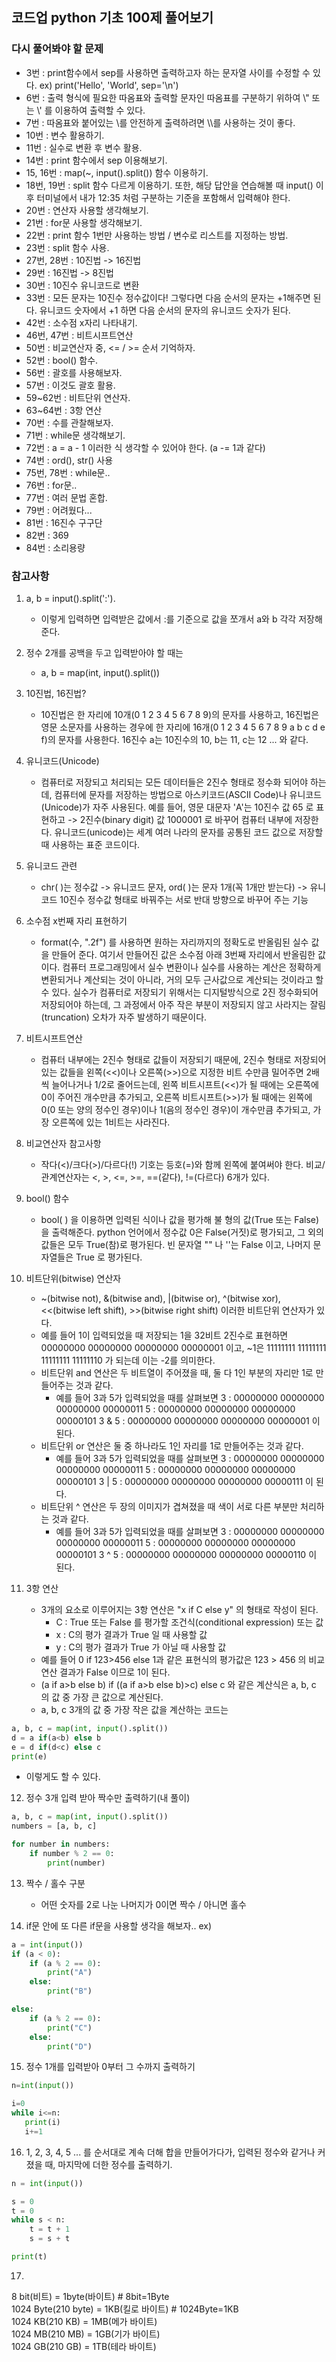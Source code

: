 ## 코드업 python 기초 100제 풀어보기

### 다시 풀어봐야 할 문제
- 3번 : print함수에서 sep를 사용하면 출력하고자 하는 문자열 사이를 수정할 수 있다. ex) print('Hello', 'World', sep='\n')
- 6번 : 출력 형식에 필요한 따옴표와 출력할 문자인 따옴표를 구분하기 위하여 \\" 또는 \\' 를 이용하여 출력할 수 있다.
- 7번 : 따옴표와 붙어있는 \를 안전하게 출력하려면 \\\를 사용하는 것이 좋다.
- 10번 : 변수 활용하기.
- 11번 : 실수로 변환 후 변수 활용.
- 14번 : print 함수에서 sep 이용해보기.
- 15, 16번 : map(~, input().split()) 함수 이용하기.
- 18번, 19번 : split 함수 다르게 이용하기. 또한, 해당 답안을 연습해볼 때 input() 이후 터미널에서 내가 12:35 처럼 구분하는 기준을 포함해서 입력해야 한다.
- 20번 : 연산자 사용할 생각해보기.
- 21번 : for문 사용할 생각해보기.
- 22번 : print 함수 1번만 사용하는 방법 / 변수로 리스트를 지정하는 방법.
- 23번 : split 함수 사용.
- 27번, 28번 : 10진법 -> 16진법
- 29번 : 16진법 -> 8진법
- 30번 : 10진수 유니코드로 변환
- 33번 : 모든 문자는 10진수 정수값이다! 그렇다면 다음 순서의 문자는 +1해주면 된다. 유니코드 숫자에서 +1 하면 다음 순서의 문자의 유니코드 숫자가 된다. 
- 42번 : 소수점 x자리 나타내기.
- 46번, 47번 : 비트시프트연산
- 50번 : 비교연산자 중, <= / >= 순서 기억하자.
- 52번 : bool() 함수.
- 56번 : 괄호를 사용해보자.
- 57번 : 이것도 괄호 활용.
- 59~62번 : 비트단위 연산자.
- 63~64번 : 3항 연산
- 70번 : 수를 관찰해보자.
- 71번 : while문 생각해보기.
- 72번 : a = a - 1 이러한 식 생각할 수 있어야 한다. (a -= 1과 같다)
- 74번 : ord(), str() 사용
- 75번, 78번 : while문..
- 76번 : for문..
- 77번 : 여러 문법 혼합.
- 79번 : 어려웠다...
- 81번 : 16진수 구구단
- 82번 : 369
- 84번 : 소리용량 


### 참고사항
1) a, b = input().split(':').  
   - 이렇게 입력하면 입력받은 값에서 :를 기준으로 값을 쪼개서 a와 b 각각 저장해준다.

2) 정수 2개를 공백을 두고 입력받아야 할 때는 
   - a, b = map(int, input().split())

2) 10진법, 16진법?    
   - 10진법은 한 자리에 10개(0 1 2 3 4 5 6 7 8 9)의 문자를 사용하고, 16진법은 영문 소문자를 사용하는 경우에 한 자리에 16개(0 1 2 3 4 5 6 7 8 9 a b c d e f)의 문자를 사용한다. 16진수 a는 10진수의 10, b는 11, c는 12 ... 와 같다.

3) 유니코드(Unicode)     
   - 컴퓨터로 저장되고 처리되는 모든 데이터들은 2진수 형태로 정수화 되어야 하는데, 컴퓨터에 문자를 저장하는 방법으로 아스키코드(ASCII Code)나 유니코드(Unicode)가 자주 사용된다. 예를 들어, 영문 대문자 'A'는 10진수 값 65 로 표현하고 -> 2진수(binary digit) 값 1000001 로 바꾸어 컴퓨터 내부에 저장한다. 유니코드(unicode)는 세계 여러 나라의 문자를 공통된 코드 값으로 저장할 때 사용하는 표준 코드이다.

4) 유니코드 관련
   - chr( )는 정수값 -> 유니코드 문자, ord( )는 문자 1개(꼭 1개만 받는다) -> 유니코드 10진수 정수값 형태로 바꿔주는 서로 반대 방향으로 바꾸어 주는 기능

5) 소수점 x번째 자리 표현하기
   - format(수, ".2f") 를 사용하면 원하는 자리까지의 정확도로 반올림된 실수 값을 만들어 준다. 여기서 만들어진 값은 소수점 아래 3번째 자리에서 반올림한 값이다. 컴퓨터 프로그래밍에서 실수 변환이나 실수를 사용하는 계산은 정확하게 변환되거나 계산되는 것이 아니라, 거의 모두 근사값으로 계산되는 것이라고 할 수 있다. 실수가 컴퓨터로 저장되기 위해서는 디지털방식으로 2진 정수화되어 저장되어야 하는데, 그 과정에서 아주 작은 부분이 저장되지 않고 사라지는 잘림(truncation) 오차가 자주 발생하기 때문이다.

6) 비트시프트연산
   - 컴퓨터 내부에는 2진수 형태로 값들이 저장되기 때문에, 2진수 형태로 저장되어 있는 값들을 왼쪽(<<)이나 오른쪽(>>)으로 지정한 비트 수만큼 밀어주면 2배씩 늘어나거나 1/2로 줄어드는데, 왼쪽 비트시프트(<<)가 될 때에는 오른쪽에 0이 주어진 개수만큼 추가되고, 오른쪽 비트시프트(>>)가 될 때에는 왼쪽에 0(0 또는 양의 정수인 경우)이나 1(음의 정수인 경우)이 개수만큼 추가되고, 가장 오른쪽에 있는 1비트는 사라진다.

7) 비교연산자 참고사항
   - 작다(<)/크다(>)/다르다(!) 기호는 등호(=)와 함께 왼쪽에 붙여써야 한다. 비교/관계연산자는 <, >, <=, >=, ==(같다), !=(다르다) 6개가 있다.

8) bool() 함수
   - bool( ) 을 이용하면 입력된 식이나 값을 평가해 불 형의 값(True 또는 False)을 출력해준다. python 언어에서 정수값 0은 False(거짓)로 평가되고, 그 외의 값들은 모두 True(참)로 평가된다. 빈 문자열 "" 나 ''는 False 이고, 나머지 문자열들은 True 로 평가된다.

9) 비트단위(bitwise) 연산자
   - ~(bitwise not), &(bitwise and), |(bitwise or), ^(bitwise xor), <<(bitwise left shift), >>(bitwise right shift) 이러한 비트단위 연산자가 있다.
   - 예를 들어 1이 입력되었을 때 저장되는 1을 32비트 2진수로 표현하면 00000000 00000000 00000000 00000001 이고, ~1은 11111111 11111111 11111111 11111110 가 되는데 이는 -2를 의미한다.
   - 비트단위 and 연산은 두 비트열이 주어졌을 때, 둘 다 1인 부분의 자리만 1로 만들어주는 것과 같다.
     - 예를 들어 3과 5가 입력되었을 때를 살펴보면 3       : 00000000 00000000 00000000 00000011 5       : 00000000 00000000 00000000 00000101 3 & 5 : 00000000 00000000 00000000 00000001 이 된다.
   - 비트단위 or 연산은 둘 중 하나라도 1인 자리를 1로 만들어주는 것과 같다. 
     - 예를 들어 3과 5가 입력되었을 때를 살펴보면  3      : 00000000 00000000 00000000 00000011   5      : 00000000 00000000 00000000 00000101  3 | 5 : 00000000 00000000 00000000 00000111 이 된다.
   - 비트단위 ^ 연산은 두 장의 이미지가 겹쳐졌을 때 색이 서로 다른 부분만 처리하는 것과 같다.
     - 예를 들어 3과 5가 입력되었을 때를 살펴보면   3       : 00000000 00000000 00000000 00000011    5       : 00000000 00000000 00000000 00000101   3 ^ 5 : 00000000 00000000 00000000 00000110  이 된다.

10) 3항 연산
    - 3개의 요소로 이루어지는 3항 연산은 "x if C else y" 의 형태로 작성이 된다. 
      - C : True 또는 False 를 평가할 조건식(conditional expression) 또는 값     
      - x : C의 평가 결과가 True 일 때 사용할 값     
      - y : C의 평가 결과가 True 가 아닐 때 사용할 값
    - 예를 들어 0 if 123>456 else 1과 같은 표현식의 평가값은 123 > 456 의 비교연산 결과가 False 이므로 1이 된다. 
    - (a if a>b else b) if ((a if a>b else b)>c) else c 와 같은 계산식은 a, b, c 의 값 중 가장 큰 값으로 계산된다.
    - a, b, c 3개의 값 중 가장 작은 값을 계산하는 코드는

```python
a, b, c = map(int, input().split())
d = a if(a<b) else b
e = d if(d<c) else c
print(e)
```
- 이렇게도 할 수 있다.

12) 정수 3개 입력 받아 짝수만 출력하기(내 풀이)
```python
a, b, c = map(int, input().split())
numbers = [a, b, c]

for number in numbers:
    if number % 2 == 0:
        print(number)
```

13) 짝수 / 홀수 구분
    - 어떤 숫자를 2로 나눈 나머지가 0이면 짝수 / 아니면 홀수

14) if문 안에 또 다른 if문을 사용할 생각을 해보자..
ex)
```python
a = int(input())
if (a < 0):
    if (a % 2 == 0):
        print("A")
    else:
        print("B")

else:
    if (a % 2 == 0):
        print("C")
    else:
        print("D")    
```

15) 정수 1개를 입력받아 0부터 그 수까지 출력하기
```python
n=int(input()) 

i=0 
while i<=n: 
   print(i) 
   i+=1
```

16) 1, 2, 3, 4, 5 ... 를 순서대로 계속 더해 합을 만들어가다가, 입력된 정수와 같거나 커졌을 때, 마지막에 더한 정수를 출력하기.
```python
n = int(input())

s = 0
t = 0
while s < n:
    t = t + 1
    s = s + t

print(t)
```

17)
8 bit(비트)           = 1byte(바이트)       # 8bit=1Byte    
1024 Byte(210 byte)  = 1KB(킬로 바이트)     # 1024Byte=1KB     
1024 KB(210 KB)      = 1MB(메가 바이트)      
1024 MB(210 MB)      = 1GB(기가 바이트)       
1024 GB(210 GB)      = 1TB(테라 바이트)
